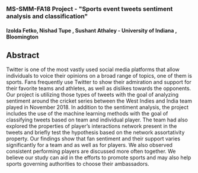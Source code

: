 ###  MS-SMM-FA18 Project - "Sports event tweets sentiment analysis and classification"

#### Izolda Fetko, Nishad Tupe , Sushant Athaley - University of Indiana , Bloomington 
 

## Abstract
Twitter is one of the most vastly used social media platforms that
allow individuals to voice their opinions on a broad range of topics,
one of them is sports. Fans frequently use Twitter to show their
admiration and support for their favorite teams and athletes, as well
as dislikes towards the opponents. Our project is utilizing those
types of tweets with the goal of analyzing sentiment around the
cricket series between the West Indies and India team played in
November 2018. In addition to the sentiment analysis, the project
includes the use of the machine learning methods with the goal of
classifying tweets based on team and individual player. The team
had also explored the properties of player’s interactions network
present in the tweets and briefly test the hypothesis based on the
network assortativity property. Our findings show that fan sentiment
and their support varies significantly for a team and as well
as for players. We also observed consistent performing players are
discussed more often together. We believe our study can aid in
the efforts to promote sports and may also help sports governing
authorities to choose their ambassadors.
